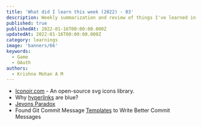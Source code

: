 ```yaml
---
title: 'What did I learn this week (2022) - 03'
description: Weekly summarization and review of things I've learned in the third week of January 2022 
published: true
publishedAt: 2022-01-16T00:00:00.000Z
updatedAt: 2022-01-16T00:00:00.000Z
category: learnings
image: 'banners/66'
keywords: 
  - Game
  - OAuth
authors:
  - Krishna Mohan A M
---
```


- [Iconoir.com](https://iconoir.com/) - An open-source svg icons library.
- Why [hyperlinks](https://blog.mozilla.org/en/internet-culture/why-are-hyperlinks-blue-revisited/) are blue?
- [Jevons Paradox](https://en.wikipedia.org/wiki/Jevons_paradox)
- Found Git Commit Message [Templates](https://gist.github.com/lisawolderiksen/a7b99d94c92c6671181611be1641c733) to Write Better Commit Messages